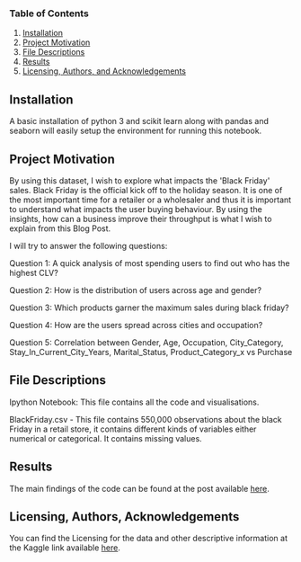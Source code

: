 ### Table of Contents

1. [Installation](#installation)
2. [Project Motivation](#motivation)
3. [File Descriptions](#files)
4. [Results](#results)
5. [Licensing, Authors, and Acknowledgements](#licensing)

## Installation <a name="installation"></a>

A basic installation of python 3 and scikit learn along with pandas and seaborn will easily setup the environment for running this notebook.

## Project Motivation<a name="motivation"></a>

By using this dataset, I wish to explore what impacts the 'Black Friday' sales. Black Friday is the official kick off to the holiday season. It is one of the most important time for a retailer or a wholesaler and thus it is important to understand what impacts the user buying behaviour. By using the insights, how can a business improve their throughput is what I wish to explain from this Blog Post.

I will try to answer the following questions:

Question 1: A quick analysis of most spending users to find out who has the highest CLV?

Question 2: How is the distribution of users across age and gender?

Question 3: Which products garner the maximum sales during black friday?

Question 4: How are the users spread across cities and occupation?

Question 5: Correlation between Gender, Age, Occupation, City_Category, Stay_In_Current_City_Years, Marital_Status, Product_Category_x vs Purchase

## File Descriptions <a name="files"></a>

Ipython Notebook: This file contains all the code and visualisations.

BlackFriday.csv - This file contains 550,000 observations about the black Friday in a retail store, it contains different kinds of variables either numerical or categorical. It contains missing values.

## Results<a name="results"></a>

The main findings of the code can be found at the post available [here](https://medium.com/@sagarghai18695/exploring-black-friday-sales-f495c4bcb89c).

## Licensing, Authors, Acknowledgements<a name="licensing"></a>

You can find the Licensing for the data and other descriptive information at the Kaggle link available [here](https://www.kaggle.com/mehdidag/black-friday).
